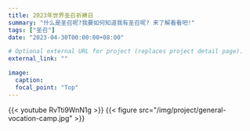 ```yaml
---
title: 2023年世界圣召祈祷日
summary: "什么是圣召呢?我要如何知道我有圣召呢? 来了解看看吧!"
tags: ["圣召"]
date: "2023-04-30T00:00:00+08:00"

# Optional external URL for project (replaces project detail page).
external_link: ""

image:
  caption:
  focal_point: "Top"
---
```

{{< youtube RvTti9WnN1g >}}
{{< figure src="/img/project/general-vocation-camp.jpg" >}}